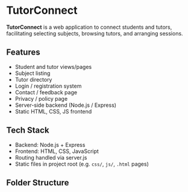 # TutorConnect

**TutorConnect** is a web application to connect students and tutors, facilitating selecting subjects, browsing tutors, and arranging sessions.  

## Features

- Student and tutor views/pages  
- Subject listing  
- Tutor directory  
- Login / registration system  
- Contact / feedback page  
- Privacy / policy page  
- Server-side backend (Node.js / Express)  
- Static HTML, CSS, JS frontend  

## Tech Stack

- Backend: Node.js + Express  
- Frontend: HTML, CSS, JavaScript  
- Routing handled via server.js  
- Static files in project root (e.g. `css/`, `js/`, `.html` pages)  

## Folder Structure


